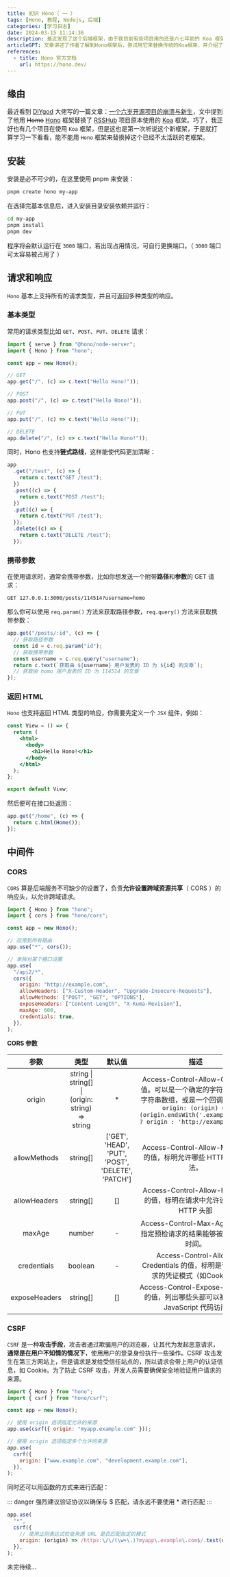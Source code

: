 ```yaml
---
title: 初识 Hono（ 一 ）
tags: [Hono, 教程, Nodejs, 后端]
categories: [学习日志]
date: 2024-03-15 11:14:36
description: 最近发现了这个后端框架，由于我目前有些项目用的还是六七年前的 Koa 框架，就来看看能不能替换成这个。
articleGPT: 文章讲述了作者了解到Hono框架后，尝试用它来替换传统的Koa框架，并介绍了如何使用pnpm安装和启动Hono。作者简述了Hono支持的请求类型，参数处理，HTML响应，并讨论了如何设置CORS和CSRF防护中间件。
references:
  - title: Hono 官方文档
    url: https://hono.dev/
---
```


## 缘由

最近看到 [DIYgod](https://github.com/DIYgod) 大佬写的一篇文章：[一个六岁开源项目的崩溃与新生](https://diygod.cc/6-year-of-rsshub)，文中提到了他用 ~~Homo~~ [Hono](https://github.com/honojs/hono) 框架替换了 [RSSHub](https://github.com/DIYgod/RSSHub) 项目原本使用的 [Koa](https://github.com/koajs/koa) 框架。巧了，我正好也有几个项目在使用 `Koa` 框架，但是这也是第一次听说这个新框架，于是就打算学习一下看看，能不能用 `Hono` 框架来替换掉这个已经不太活跃的老框架。

## 安装

安装是必不可少的，在这里使用 pnpm 来安装：

```bash
pnpm create hono my-app
```

在选择完基本信息后，进入安装目录安装依赖并运行：

```bash
cd my-app
pnpm install
pnpm dev
```

程序将会默认运行在 `3000` 端口，若出现占用情况，可自行更换端口。（ `3000` 端口可太容易被占用了 ）

## 请求和响应

`Hono` 基本上支持所有的请求类型，并且可返回多种类型的响应。

### 基本类型

常用的请求类型比如 `GET`、`POST`、`PUT`、`DELETE` 请求：

```js
import { serve } from "@hono/node-server";
import { Hono } from "hono";

const app = new Hono();

// GET
app.get("/", (c) => c.text("Hello Hono!"));

// POST
app.post("/", (c) => c.text("Hello Hono!"));

// PUT
app.put("/", (c) => c.text("Hello Hono!"));

// DELETE
app.delete("/", (c) => c.text("Hello Hono!"));
```

同时，Hono 也支持**链式路线**，这样能使代码更加清晰：

```js
app
  .get("/test", (c) => {
    return c.text("GET /test");
  })
  .post((c) => {
    return c.text("POST /test");
  })
  .put((c) => {
    return c.text("PUT /test");
  });
  .delete((c) => {
    return c.text("DELETE /test");
  });
```

### 携带参数

在使用请求时，通常会携带参数，比如你想发送一个附带**路径**和**参数**的 GET 请求：

```http
GET 127.0.0.1:3000/posts/114514?username=homo
```

那么你可以使用 `req.param()` 方法来获取路径参数，`req.query()` 方法来获取携带参数：

```js
app.get("/posts/:id", (c) => {
  // 获取路径参数
  const id = c.req.param("id");
  // 获取携带参数
  const username = c.req.query("username");
  return c.text(`获取由 ${username} 用户发表的 ID 为 ${id} 的文章`);
  // 获取由 homo 用户发表的 ID 为 114514 的文章
});
```

### 返回 HTML

`Hono` 也支持返回 HTML 类型的响应，你需要先定义一个 `JSX` 组件，例如：

```jsx
const View = () => {
  return (
    <html>
      <body>
        <h1>Hello Hono!</h1>
      </body>
    </html>
  );
};

export default View;
```

然后便可在接口处返回：

```js
app.get("/home", (c) => {
  return c.html(Home());
});
```

## 中间件

### CORS

`CORS` 算是后端服务不可缺少的设置了，负责**允许设置跨域资源共享**（ CORS ）的响应头，以允许跨域请求。

```js
import { Hono } from "hono";
import { cors } from "hono/cors";

const app = new Hono();

// 应用到所有路由
app.use("*", cors());

// 单独对某个接口设置
app.use(
  "/api2/*",
  cors({
    origin: "http://example.com",
    allowHeaders: ["X-Custom-Header", "Upgrade-Insecure-Requests"],
    allowMethods: ["POST", "GET", "OPTIONS"],
    exposeHeaders: ["Content-Length", "X-Kuma-Revision"],
    maxAge: 600,
    credentials: true,
  }),
);
```

**CORS 参数**

|     参数      |                       类型                       |                      默认值                       |                                                                                          描述                                                                                          |
| :-----------: | :----------------------------------------------: | :-----------------------------------------------: | :------------------------------------------------------------------------------------------------------------------------------------------------------------------------------------: |
|    origin     | string \| string[] \| (origin: string) => string |                        \*                         | Access-Control-Allow-Origin 的值。可以是一个确定的字符串，一个字符串数组，或是一个回调函数，如 `origin: (origin) => (origin.endsWith('.example.com') ? origin : 'http://example.com')` |
| allowMethods  |                     string[]                     | ['GET', 'HEAD', 'PUT', 'POST', 'DELETE', 'PATCH'] |                                                            Access-Control-Allow-Methods 的值，标明允许哪些 HTTP 请求方法。                                                             |
| allowHeaders  |                     string[]                     |                        []                         |                                                         Access-Control-Allow-Headers 的值，标明在请求中允许设置哪些 HTTP 头部                                                          |
|    maxAge     |                      number                      |                         -                         |                                                          Access-Control-Max-Age 的值，指定预检请求的结果能够被缓存多长时间。                                                           |
|  credentials  |                     boolean                      |                         -                         |                                                     Access-Control-Allow-Credentials 的值，标明是否允许请求的凭证模式（如Cookies）                                                     |
| exposeHeaders |                     string[]                     |                        []                         |                                                    Access-Control-Expose-Headers 的值，列出哪些头部可以被客户端 JavaScript 代码访问                                                    |

### CSRF

`CSRF` 是一种**攻击手段**，攻击者通过欺骗用户的浏览器，让其代为发起恶意请求，**通常是在用户不知情的情况下**，使用用户的登录身份执行一些操作。CSRF 攻击发生在第三方网站上，但是请求是发给受信任站点的，所以请求会带上用户的认证信息，如 Cookie。为了防止 CSRF 攻击，开发人员需要确保安全地验证用户请求的来源。

```js
import { Hono } from "hono";
import { csrf } from "hono/csrf";

const app = new Hono();

// 使用 origin 选项指定允许的来源
app.use(csrf({ origin: "myapp.example.com" }));

// 使用 origin 选项指定多个允许的来源
app.use(
  csrf({
    origin: ["www.example.com", "development.example.com"],
  }),
);
```

同时还可以用函数的方式来进行匹配：

::: danger
强烈建议验证协议以确保与 $ 匹配，请永远不要使用 * 进行匹配
:::

```js
app.use(
  "*",
  csrf({
    // 使用正则表达式检查来源 URL 是否匹配指定的模式
    origin: (origin) => /https:\/\/(\w+\.)?myapp\.example\.com$/.test(origin),
  }),
);
```

未完待续...